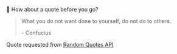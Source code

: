 📣 How about a quote before you go?

> What you do not want done to yourself, do not do to others.
>
> <p>- Confucius</p>

Quote requested from [Random Quotes API](https://github.com/lukePeavey/quotable)

